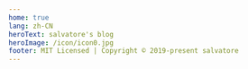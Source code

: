 ```yaml
---
home: true
lang: zh-CN
heroText: salvatore's blog
heroImage: /icon/icon0.jpg
footer: MIT Licensed | Copyright © 2019-present salvatore
---
```


<script>

export default {
  mounted () {
    this.rotateImg()
  },
  methods: {
    rotateImg() {
      const imgEle = document.querySelector('.hero>img')
      imgEle.addEventListener('mousemove', function() {
        this.classList.add('rotate')
      })
      imgEle.addEventListener('mouseleave', function() {
        this.classList.remove('rotate')
      })
    }
  }
}
</script>

<style>
  html, body { scroll-behavior:smooth; }
  .hero>img {
    width: 200px;
    height: 200px;
    object-fit:cover;
    border-radius: 50%;
    transition: transform .5s;
    cursor: pointer;
  }
  .rotate {
    transform: scale(1.2) rotate(360deg);
  }
  .footer {
    position: fixed;
    bottom: 0;
    left: 0;
    width: 100vw;
  }
</style>
